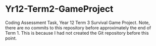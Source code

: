 # Yr12-Term2-GameProject
Coding Assessment Task, Year 12 Term 3 Survival Game Project.
Note, there are no commits to this repository before approximately the end of Term 1. This is because I had not created the Git repository before this point.
